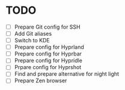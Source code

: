 # TODO

- [ ] Prepare Git config for SSH
- [ ] Add Git aliases
- [ ] Switch to KDE
- [ ] Prepare config for Hyprland
- [ ] Prepare config for Hyprbar
- [ ] Prepare config for Hypridle
- [ ] Prpare config for Hyprshot
- [ ] Find and prepare alternative for night light
- [ ] Prepare Zen browser
